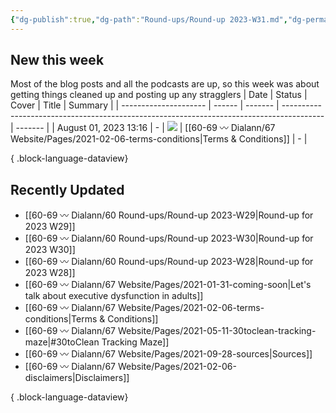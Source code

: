 ```yaml
---
{"dg-publish":true,"dg-path":"Round-ups/Round-up 2023-W31.md","dg-permalink":"2023-W31-roundup","permalink":"/2023-W31-roundup/","title":"Round-up for 2023 W31","contentClasses":"cards cards-1-1","noteIcon":"","created":"2023-08-09T19:54:35","updated":"2023-08-09T19:54:37.649-04:00"}
---
```



## New this week
Most of the blog posts and all the podcasts are up, so this week was about getting things cleaned up and posting up any stragglers
| Date                  | Status | Cover   | Title                                                                                    | Summary |
| --------------------- | ------ | ------- | ---------------------------------------------------------------------------------------- | ------- |
| August 01, 2023 13:16 | \-     | ![](\-) | [[60-69 〰️ Dialann/67 Website/Pages/2021-02-06-terms-conditions\|Terms & Conditions]] | \-      |

{ .block-language-dataview}

## Recently Updated
- [[60-69 〰️ Dialann/60 Round-ups/Round-up 2023-W29\|Round-up for 2023 W29]]
- [[60-69 〰️ Dialann/60 Round-ups/Round-up 2023-W30\|Round-up for 2023 W30]]
- [[60-69 〰️ Dialann/60 Round-ups/Round-up 2023-W28\|Round-up for 2023 W28]]
- [[60-69 〰️ Dialann/67 Website/Pages/2021-01-31-coming-soon\|Let's talk about executive dysfunction in adults]]
- [[60-69 〰️ Dialann/67 Website/Pages/2021-02-06-terms-conditions\|Terms & Conditions]]
- [[60-69 〰️ Dialann/67 Website/Pages/2021-05-11-30toclean-tracking-maze\|#30toClean Tracking Maze]]
- [[60-69 〰️ Dialann/67 Website/Pages/2021-09-28-sources\|Sources]]
- [[60-69 〰️ Dialann/67 Website/Pages/2021-02-06-disclaimers\|Disclaimers]]

{ .block-language-dataview}




